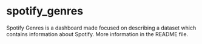 # spotify_genres
Spotify Genres is a dashboard made focused on describing a dataset which contains information about Spotify. More information in the README file.

